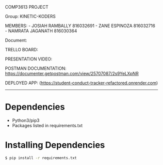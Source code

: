 COMP3613 PROJECT

Group: KINETIC-KODERS

MEMBERS: - JOSIAH RAMBALLY 816032691
         - ZANE ESPINOZA 816032716
         - NAMRATA JAGANATH 816030364

Document:  

TRELLO BOARD:

PRESENTATION VIDEO:

POSTMAN DOCUMENTATION:  https://documenter.getpostman.com/view/25707087/2s9YeLXpNR

DEPLOYED APP: (https://student-conduct-tracker-refactored.onrender.com)


---
# Dependencies
* Python3/pip3
* Packages listed in requirements.txt

# Installing Dependencies
```bash
$ pip install -r requirements.txt
```
